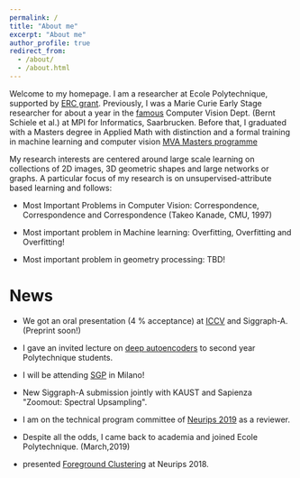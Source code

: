 ```yaml
---
permalink: /
title: "About me"
excerpt: "About me"
author_profile: true
redirect_from: 
  - /about/
  - /about.html
---
```


Welcome to my homepage. I am a researcher at Ecole Polytechnique, supported by [ERC grant](https://cordis.europa.eu/project/rcn/212108/factsheet/en). Previously, I was a Marie Curie Early Stage researcher for about a year in the [famous](https://link.springer.com/article/10.1007/s11948-009-9119-4) Computer Vision Dept. (Bernt Schiele et al.) at MPI for Informatics, Saarbrucken. Before that, I graduated with a Masters degree in Applied Math with distinction and a formal training in machine learning and computer vision [MVA Masters programme](http://math.ens-paris-saclay.fr/version-francaise/formations/master-mva/contenus-/master-mva-cours-2015-2016-161721.kjsp?RH=1242415112528)

My research interests are centered around large scale learning on collections of 2D images, 3D geometric shapes and large networks or graphs. A particular focus of my research is on unsupervised-attribute based learning and follows:

* Most Important Problems in Computer Vision: Correspondence, Correspondence and Correspondence (Takeo Kanade, CMU, 1997)

* Most important problem in Machine learning: Overfitting, Overfitting and Overfitting!

* Most important problem in geometry processing: TBD!

News
======
* We got an oral presentation (4 % acceptance) at [ICCV](https://arxiv.org/pdf/1812.03794.pdf) and Siggraph-A. (Preprint soon!)

* I gave an invited lecture on [deep autoencoders](https://drive.google.com/open?id=1QfdtIAxTcKoLvpr_qbaRvqV9MrH9F51i) to second year Polytechnique students.

* I will be attending [SGP](https://sgp2019.di.unimi.it/index.html) in Milano!

* New Siggraph-A submission jointly with KAUST and Sapienza "Zoomout: Spectral Upsampling". 

* I am on the technical program committee of [Neurips 2019](https://nips.cc/Conferences/2019/) as a reviewer.

* Despite all the odds, I came back to academia and joined Ecole Polytechnique. (March,2019)

* presented [Foreground Clustering](https://nips.cc/Conferences/2018/Schedule?showEvent=11183) at Neurips 2018.

